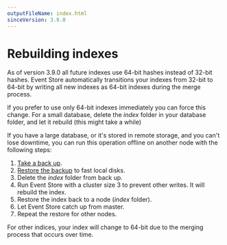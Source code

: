 ```yaml
---
outputFileName: index.html
sinceVersion: 3.9.0
---
```


# Rebuilding indexes

As of version 3.9.0 all future indexes use 64-bit hashes instead of 32-bit hashes. Event Store automatically transitions your indexes from 32-bit to 64-bit by writing all new indexes as 64-bit indexes during the merge process.

If you prefer to use only 64-bit indexes immediately you can force this change. For a small database, delete the _index_ folder in your database folder, and let it rebuild (this might take a while)

If you have a large database, or it's stored in remote storage, and you can't lose downtime, you can run this operation offline on another node with the following steps:

1.  [Take a back up](~/server/database-backup.md).
2.  [Restore the backup](~/server/database-backup.md) to fast local disks.
3.  Delete the _index_ folder from back up.
4.  Run Event Store with a cluster size 3 to prevent other writes. It will rebuild the index.
5.  Restore the index back to a node (_index_ folder).
6.  Let Event Store catch up from master.
7.  Repeat the restore for other nodes.

For other indices, your index will change to 64-bit due to the merging process that occurs over time.

